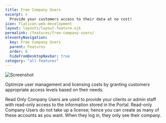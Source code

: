 ```yaml
---
title: Free Company Users
excerpt: >
  Provide your customers access to their data at no cost!
icon: flaticon-web-development
layout: layouts/layout-feature.njk
permalink: /features/free-company-users/
eleventyNavigation:
  key: Free Company Users
  parent: Features
  order: 8
  hideFromDesktopNavbar: true
category: "all-features"
---
```


<img class="img-fluid mb-4" src="https://www.itportal.com/v4/images/expirations.png" alt="Screenshot">

Optimize user management and licensing costs by granting customers appropriate access levels based on their needs.

Read Only Company Users are used to provide your clients or admin staff with read-only access to the information stored in the Portal. Read-only Company Users do not take up a license; hence you can create as many of these accounts as you want. When they log in, they only see their company.